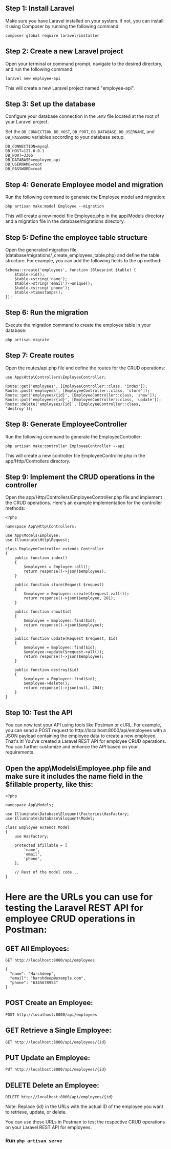 ## Step 1: Install Laravel

Make sure you have Laravel installed on your system. If not, you can install it using Composer by running the following command:

`composer global require laravel/installer`


## Step 2: Create a new Laravel project

Open your terminal or command prompt, navigate to the desired directory, and run the following command:

`laravel new employee-api`

This will create a new Laravel project named "employee-api".

## Step 3: Set up the database

Configure your database connection in the .env file located at the root of your Laravel project.

Set the `DB_CONNECTION`, `DB_HOST`, `DB_PORT`, `DB_DATABASE`, `DB_USERNAME`, and `DB_PASSWORD` variables according to your database setup.

```
DB_CONNECTION=mysql
DB_HOST=127.0.0.1
DB_PORT=3306
DB_DATABASE=employee_api
DB_USERNAME=root
DB_PASSWORD=root
```

## Step 4: Generate Employee model and migration

Run the following command to generate the Employee model and migration:

`php artisan make:model Employee --migration`

This will create a new model file Employee.php in the app/Models directory and a migration file in the database/migrations directory.

## Step 5: Define the employee table structure

Open the generated migration file (database/migrations/<timestamp>_create_employees_table.php) and define the table structure.
For example, you can add the following fields to the up method:

```
Schema::create('employees', function (Blueprint $table) {
    $table->id();
    $table->string('name');
    $table->string('email')->unique();
    $table->string('phone');
    $table->timestamps();
});
```

## Step 6: Run the migration

Execute the migration command to create the employee table in your database:

`php artisan migrate`

## Step 7: Create routes

Open the routes/api.php file and define the routes for the CRUD operations:


```
use App\Http\Controllers\EmployeeController;

Route::get('employees', [EmployeeController::class, 'index']);
Route::post('employees', [EmployeeController::class, 'store']);
Route::get('employees/{id}', [EmployeeController::class, 'show']);
Route::put('employees/{id}', [EmployeeController::class, 'update']);
Route::delete('employees/{id}', [EmployeeController::class, 'destroy']);
```

## Step 8: Generate EmployeeController

Run the following command to generate the EmployeeController:

`php artisan make:controller EmployeeController --api`

This will create a new controller file EmployeeController.php in the app/Http/Controllers directory.

## Step 9: Implement the CRUD operations in the controller

Open the app/Http/Controllers/EmployeeController.php file and implement the CRUD operations.
Here's an example implementation for the controller methods:

```
<?php

namespace App\Http\Controllers;

use App\Models\Employee;
use Illuminate\Http\Request;

class EmployeeController extends Controller
{
    public function index()
    {
        $employees = Employee::all();
        return response()->json($employees);
    }

    public function store(Request $request)
    {
        $employee = Employee::create($request->all());
        return response()->json($employee, 201);
    }

    public function show($id)
    {
        $employee = Employee::find($id);
        return response()->json($employee);
    }

    public function update(Request $request, $id)
    {
        $employee = Employee::find($id);
        $employee->update($request->all());
        return response()->json($employee);
    }

    public function destroy($id)
    {
        $employee = Employee::find($id);
        $employee->delete();
        return response()->json(null, 204);
    }
}
```


## Step 10: Test the API

You can now test your API using tools like Postman or cURL.
For example, you can send a POST request to http://localhost:8000/api/employees with a JSON payload containing the employee data to create a new employee.
That's it! You've created a Laravel REST API for employee CRUD operations. You can further customize and enhance the API based on your requirements.


## Open the app\Models\Employee.php file and make sure it includes the name field in the $fillable property, like this:


```
<?php

namespace App\Models;

use Illuminate\Database\Eloquent\Factories\HasFactory;
use Illuminate\Database\Eloquent\Model;

class Employee extends Model
{
    use HasFactory;

    protected $fillable = [
        'name',
        'email',
        'phone',
    ];

    // Rest of the model code...
}
```

# Here are the URLs you can use for testing the Laravel REST API for employee CRUD operations in Postman:

## GET All Employees:
`GET http://localhost:8000/api/employees`
```
{
  "name": "Harshdeep",
  "email": "harshdeep@example.com",
  "phone": "6345678954"
}
```

## POST Create an Employee:
`POST http://localhost:8000/api/employees`


## GET Retrieve a Single Employee:
`GET http://localhost:8000/api/employees/{id}`


## PUT Update an Employee:
`PUT http://localhost:8000/api/employees/{id}`


## DELETE Delete an Employee:
`DELETE http://localhost:8000/api/employees/{id}`


Note: Replace {id} in the URLs with the actual ID of the employee you want to retrieve, update, or delete.

You can use these URLs in Postman to test the respective CRUD operations on your Laravel REST API for employees.


### Run `php artisan serve`